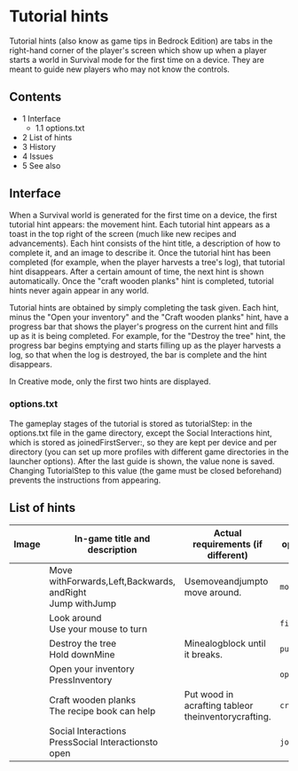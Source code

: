 # Tutorial hints
Tutorial hints (also know as game tips in Bedrock Edition) are tabs in the right-hand corner of the player's screen which show up when a player starts a world in Survival mode for the first time on a device. They are meant to guide new players who may not know the controls.

## Contents
- 1 Interface
	- 1.1 options.txt
- 2 List of hints
- 3 History
- 4 Issues
- 5 See also

## Interface
When a Survival world is generated for the first time on a device, the first tutorial hint appears: the movement hint. Each tutorial hint appears as a toast in the top right of the screen (much like new recipes and advancements). Each hint consists of the hint title, a description of how to complete it, and an image to describe it. Once the tutorial hint has been completed (for example, when the player harvests a tree's log), that tutorial hint disappears. After a certain amount of time, the next hint is shown automatically. Once the "craft wooden planks" hint is completed, tutorial hints never again appear in any world.

Tutorial hints are obtained by simply completing the task given. Each hint, minus the "Open your inventory" and the "Craft wooden planks" hint, have a progress bar that shows the player's progress on the current hint and fills up as it is being completed. For example, for the "Destroy the tree" hint, the progress bar begins emptying and starts filling up as the player harvests a log, so that when the log is destroyed, the bar is complete and the hint disappears.

In Creative mode, only the first two hints are displayed.

### options.txt
The gameplay stages of the tutorial is stored as tutorialStep: in the options.txt file in the game directory, except the Social Interactions hint, which is stored as joinedFirstServer:, so they are kept per device and per directory (you can set up more profiles with different game directories in the launcher options). After the last guide is shown, the value none is saved. Changing TutorialStep to this value (the game must be closed beforehand) prevents the instructions from appearing.

## List of hints
| Image | In-game title and description                                | Actual requirements (if different)                  | options.txt name    |
|-------|--------------------------------------------------------------|-----------------------------------------------------|---------------------|
|       | Move withForwards,Left,Backwards, andRight<br/>Jump withJump | Usemoveandjumpto move around.                       | `movement`          |
|       | Look around<br/>Use your mouse to turn                       |                                                     | `find_tree`         |
|       | Destroy the tree<br/>Hold downMine                           | Minealogblock until it breaks.                      | `punch_tree`        |
|       | Open your inventory<br/>PressInventory                       |                                                     | `open_inventory`    |
|       | Craft wooden planks<br/>The recipe book can help             | Put wood in acrafting tableor theinventorycrafting. | `craft_planks`      |
|       | Social Interactions<br/>PressSocial Interactionsto open      |                                                     | `joinedFirstServer` |


